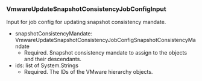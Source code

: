### VmwareUpdateSnapshotConsistencyJobConfigInput
Input for job config for updating snapshot consistency mandate.

- snapshotConsistencyMandate: VmwareUpdateSnapshotConsistencyJobConfigSnapshotConsistencyMandate
  - Required. Snapshot consistency mandate to assign to the objects and their descendants.
- ids: list of System.Strings
  - Required. The IDs of the VMware hierarchy objects.
